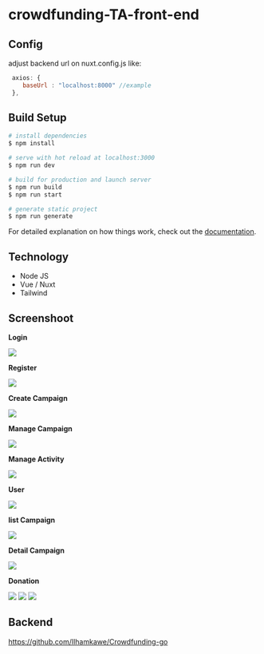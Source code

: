 # crowdfunding-TA-front-end

## Config 

adjust backend url on nuxt.config.js like:

``` javascript
 axios: {
    baseUrl : "localhost:8000" //example
 },

```


## Build Setup

```bash
# install dependencies
$ npm install

# serve with hot reload at localhost:3000
$ npm run dev

# build for production and launch server
$ npm run build
$ npm run start

# generate static project
$ npm run generate
```

For detailed explanation on how things work, check out the [documentation](https://nuxtjs.org).

## Technology 
- Node JS
- Vue / Nuxt 
- Tailwind

## Screenshoot

<strong><p>Login</p></strong>

![](https://github.com/Ilhamkawe/crowdfunding-FE/blob/main/SS/login.png)

<strong><p>Register</p></strong>

![](https://github.com/Ilhamkawe/crowdfunding-FE/blob/main/SS/register.png)

<strong><p>Create Campaign</p></strong>

![](https://github.com/Ilhamkawe/crowdfunding-FE/blob/main/SS/pengajuan_campaign.png)

<strong><p>Manage Campaign</p></strong>

![](https://github.com/Ilhamkawe/crowdfunding-FE/blob/main/SS/kelola_campaign.png)

<strong><p>Manage Activity</p></strong>

![](https://github.com/Ilhamkawe/crowdfunding-FE/blob/main/SS/kelola_act.png)

<strong><p>User</p></strong>

![](https://github.com/Ilhamkawe/crowdfunding-FE/blob/main/SS/user.png)

<strong><p>list Campaign</p></strong>

![](https://github.com/Ilhamkawe/crowdfunding-FE/blob/main/SS/list_campaign.png)

<strong><p>Detail Campaign</p></strong>

![](https://github.com/Ilhamkawe/crowdfunding-FE/blob/main/SS/detil_campaign.png)

<strong><p>Donation</p></strong>

![](https://github.com/Ilhamkawe/crowdfunding-FE/blob/main/SS/donasi_1.png)
![](https://github.com/Ilhamkawe/crowdfunding-FE/blob/main/SS/donasi_2.png)
![](https://github.com/Ilhamkawe/crowdfunding-FE/blob/main/SS/donasi_3.png)

## Backend

https://github.com/Ilhamkawe/Crowdfunding-go
